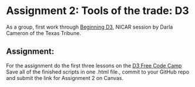 # Assignment 2: Tools of the trade: D3
As a group, first work through [Beginning D3](https://github.com/darlacameron/beginning-d3-nicar-2018), NICAR session by Darla Cameron of the Texas Tribune.

## Assignment:
For the assignment do the first three lessons on the [D3 Free Code Camp](https://www.freecodecamp.org/learn/data-visualization/data-visualization-with-d3/)\
Save all of the finished scripts in one .html file., commit to your GitHub repo and submit the link for Assignment 2 on Canvas.
